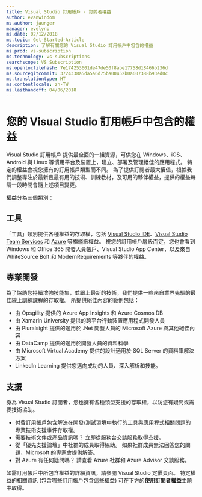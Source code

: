 ```yaml
---
title: Visual Studio 訂用帳戶 - 訂閱者權益
author: evanwindom
ms.author: jaunger
manager: evelynp
ms.date: 02/12/2018
ms.topic: Get-Started-Article
description: 了解有關您的 Visual Studio 訂用帳戶中包含的權益
ms.prod: vs-subscription
ms.technology: vs-subscriptions
searchscope: VS Subscription
ms.openlocfilehash: 7e174253601de47de50f8abe17758d18466b236d
ms.sourcegitcommit: 3724338a5da5a6d75ba00452b0a607388b93ed0c
ms.translationtype: HT
ms.contentlocale: zh-TW
ms.lasthandoff: 04/06/2018
---
```

# <a name="benefits-included-in-your-visual-studio-subscription"></a>您的 Visual Studio 訂用帳戶中包含的權益

Visual Studio 訂用帳戶 提供最全面的一組資源，可供您在 Windows、iOS、Android 與 Linux 等慣用平台及裝置上，建立、部署及管理絕佳的應用程式。  特定的權益會視您擁有的訂用帳戶類型而不同。  為了提供訂閱者最大價值，根據我們調整專注於最新且最有用的技術、訓練教材，及可用的夥伴權益，提供的權益每隔一段時間會隨上述項目變更。 

權益分為三個類別：

## <a name="tools"></a>工具
「工具」類別提供各種權益的存取權，包括 [Visual Studio IDE](/vs-ide-benefit/)、[Visual Studio Team Services](/vs-vsts/) 和 [Azure](/vs-azure/) 等旗艦級權益。  視您的訂用帳戶層級而定，您也會看到 Windows 和 Office 365 開發人員帳戶、Visual Studio App Center，以及來自 WhiteSource Bolt 和 ModernRequirements 等夥伴的權益。

## <a name="professional-development"></a>專業開發
為了協助您持續增強技能集，並跟上最新的技術，我們提供一些來自業界先驅的最佳線上訓練課程的存取權。 所提供絕佳內容的範例包括：
- 由 Opsgility 提供的 Azure App Insights 和 Azure Cosmos DB
- 由 Xamarin University 提供的跨平台行動裝置應用程式開發人員
- 由 Pluralsight 提供的適用於 .Net 開發人員的 Microsoft Azure 與其他絕佳內容
- 由 DataCamp 提供的適用於開發人員的資料科學
- 由 Microsoft Virtual Academy 提供的設計適用於 SQL Server 的資料庫解決方案
- LinkedIn Learning 提供您邁向成功的人員、深入解析和技能。 

## <a name="support"></a>支援 
身為 Visual Studio 訂閱者，您也擁有各種類型支援的存取權，以防您有疑問或需要技術協助。 
- 付費訂用帳戶包含解決在開發/測試環境中執行的工具與應用程式相關問題的專業技術支援事件存取權。  
- 需要技術文件或產品資訊嗎？  立即從服務台交談服務取得支援。 
- 從「優先支援論壇」中社群的成員取得協助。  如果社群成員無法回答您的問題，Microsoft 的專家會提供解答。 
- 對 Azure 有任何疑問嗎？  請查看 Azure 社群和 Azure Advisor 交談服務。  

如需訂用帳戶中所包含權益的詳細資訊，請參閱 Visual Studio 定價頁面。  特定權益的相關資訊 (包含哪些訂用帳戶包含這些權益) 可在下方的**使用訂閱者權益**主題中取得。 

